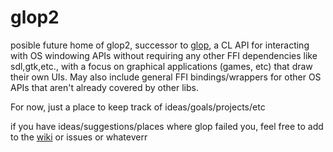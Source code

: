 # glop2
posible future home of glop2, successor to [glop](https://github.com/lispgames/glop), a CL API for interacting with OS windowing APIs without requiring any other FFI dependencies like sdl,gtk,etc., with a focus on graphical applications (games, etc) that draw their own UIs. May also include general FFI bindings/wrappers for other OS APIs that aren't already covered by other libs.

For now, just a place to keep track of ideas/goals/projects/etc

if you have ideas/suggestions/places where glop failed you, feel free to add to the [wiki](https://github.com/3b/glop2/wiki) or issues or whateverr
